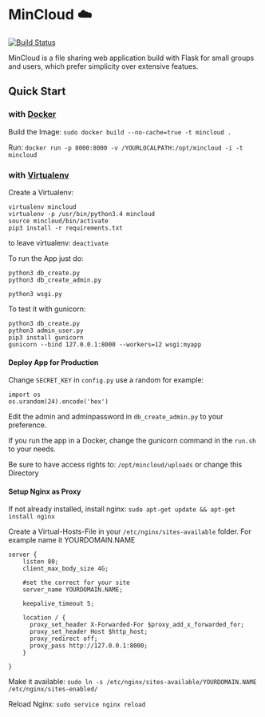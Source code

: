 # MinCloud :cloud:
[![Build Status](https://travis-ci.org/number13dev/mincloud.svg?branch=master)](https://travis-ci.org/number13dev/mincloud)

MinCloud is a file sharing web application build with Flask for small 
groups and users, which prefer simplicity over extensive featues.

## Quick Start
### with [Docker](https://github.com/docker/docker)
Build the Image: `sudo docker build --no-cache=true -t mincloud .`

Run: `docker run -p 8000:8000 -v /YOURLOCALPATH:/opt/mincloud -i -t mincloud`


### with [Virtualenv](https://github.com/pypa/virtualenv)
Create a Virtualenv:
```
virtualenv mincloud
virtualenv -p /usr/bin/python3.4 mincloud
source mincloud/bin/activate
pip3 install -r requirements.txt
```

to leave virtualenv: `deactivate`

To run the App just do:
```
python3 db_create.py
python3 db_create_admin.py

python3 wsgi.py
```

To test it with gunicorn:
```
python3 db_create.py
python3 admin_user.py
pip3 install gunicorn
gunicorn --bind 127.0.0.1:8000 --workers=12 wsgi:myapp
```

#### Deploy App for Production
 
 Change `SECRET_KEY` in `config.py` use a random for example:
 ```
 import os
 os.urandom(24).encode('hex')
 ```
 
 Edit the admin and adminpassword in `db_create_admin.py` to your preference.
 
 If you run the app in a Docker, change the gunicorn command in the `run.sh` to your needs.
 
 Be sure to have access rights to: `/opt/mincloud/uploads` or change this Directory
 
 
 

#### Setup Nginx as Proxy

If not already installed, install nginx:
`sudo apt-get update && apt-get install nginx`

Create a Virtual-Hosts-File in your `/etc/nginx/sites-available` folder.
For example name it YOURDOMAIN.NAME
```
server {
    listen 80;
    client_max_body_size 4G;

    #set the correct for your site
    server_name YOURDOMAIN.NAME;

    keepalive_timeout 5;

    location / {
      proxy_set_header X-Forwarded-For $proxy_add_x_forwarded_for;
      proxy_set_header Host $http_host;
      proxy_redirect off;
      proxy_pass http://127.0.0.1:8000;
    }

}
```

Make it available: `sudo ln -s /etc/nginx/sites-available/YOURDOMAIN.NAME /etc/nginx/sites-enabled/`

Reload Nginx: `sudo service nginx reload`
